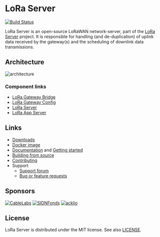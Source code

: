 # LoRa Server

[![Build Status](https://travis-ci.org/Frankz/loraserver.svg?branch=master)](https://travis-ci.org/Frankz/loraserver)

LoRa Server is an open-source LoRaWAN network-server, part of the
[LoRa Server](https://docs.loraserver.io/) project. It is responsible for
handling (and de-duplication) of uplink data received by the gateway(s)
and the scheduling of downlink data transmissions.

## Architecture

![architecture](https://docs.loraserver.io/img/architecture.png)

### Component links

* [LoRa Gateway Bridge](https://docs.loraserver.io/lora-gateway-bridge)
* [LoRa Gateway Config](https://docs.loraserver.io/lora-gateway-config)
* [LoRa Server](https://docs.loraserver.io/loraserver/)
* [LoRa App Server](https://docs.loraserver.io/lora-app-server/)

## Links

* [Downloads](https://docs.loraserver.io/loraserver/overview/downloads/)
* [Docker image](https://hub.docker.com/r/loraserver/loraserver/)
* [Documentation](https://docs.loraserver.io/loraserver/) and
  [Getting started](https://docs.loraserver.io/loraserver/getting-started/)
* [Building from source](https://docs.loraserver.io/loraserver/community/source/)
* [Contributing](https://docs.loraserver.io/loraserver/community/contribute/)
* Support
  * [Support forum](https://forum.loraserver.io)
  * [Bug or feature requests](https://github.com/Frankz/loraserver/issues)

## Sponsors

[![CableLabs](https://www.loraserver.io/img/sponsors/cablelabs.png)](https://www.cablelabs.com/)
[![SIDNFonds](https://www.loraserver.io/img/sponsors/sidn_fonds.png)](https://www.sidnfonds.nl/)
[![acklio](https://www.loraserver.io/img/sponsors/acklio.png)](http://www.ackl.io/)

## License

LoRa Server is distributed under the MIT license. See also
[LICENSE](https://github.com/Frankz/loraserver/blob/master/LICENSE).

